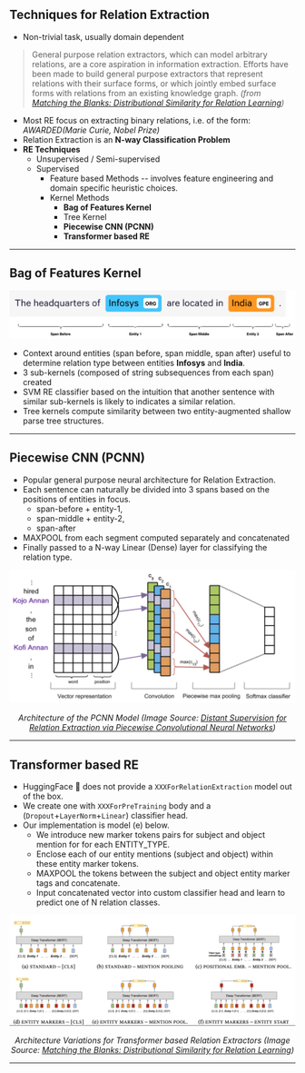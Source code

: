 ## Techniques for Relation Extraction

* Non-trivial task, usually domain dependent
> General purpose relation extractors, which can model arbitrary relations, are a core aspiration in information extraction. Efforts have been made to build general purpose extractors that represent relations with their surface forms, or which jointly embed surface forms with relations from an existing knowledge graph. _(from [Matching the Blanks: Distributional Similarity for Relation Learning](https://arxiv.org/abs/1906.03158))_
* Most RE focus on extracting binary relations, i.e. of the form: _AWARDED(Marie Curie, Nobel Prize)_
* Relation Extraction is an **N-way Classification Problem**
* **RE Techniques**
  * Unsupervised / Semi-supervised
  * Supervised
    * Feature based Methods -- involves feature engineering and domain specific heuristic choices.
    * Kernel Methods
      * **Bag of Features Kernel**
      * Tree Kernel
      * **Piecewise CNN (PCNN)**
      * **Transformer based RE**

---

## Bag of Features Kernel

<img src="figures/bag-of-features-kernel.png"/>

* Context around entities (span before, span middle, span after) useful to determine relation type between entities **Infosys** and **India**.
* 3 sub-kernels (composed of string subsequences from each span) created
* SVM RE classifier based on the intuition that another sentence with similar sub-kernels is likely to indicates a similar relation.
* Tree kernels compute similarity between two entity-augmented shallow parse tree structures.

---

## Piecewise CNN (PCNN)

* Popular general purpose neural architecture for Relation Extraction.
* Each sentence can naturally be divided into 3 spans based on the positions of entities in focus.
  * span-before + entity-1, 
  * span-middle + entity-2, 
  * span-after
* MAXPOOL from each segment computed separately and concatenated
* Finally passed to a N-way Linear (Dense) layer for classifying the relation type.

<center>
<img src="figures/pcnn-arch.png"/>

_Architecture of the PCNN Model (Image Source: [Distant Supervision for Relation Extraction via Piecewise Convolutional Neural Networks](https://aclanthology.org/D15-1203/))_
</center>

---

## Transformer based RE

* HuggingFace 🤗 does not provide a `XXXForRelationExtraction` model out of the box.
* We create one with `XXXForPreTraining` body and a (`Dropout`+`LayerNorm`+`Linear`) classifier head.
* Our implementation is model (e) below.
  * We introduce new marker tokens pairs for subject and object mention for for each ENTITY_TYPE.
  * Enclose each of our entity mentions (subject and object) within these entity marker tokens.
  * MAXPOOL the tokens between the subject and object entity marker tags and concatenate.
  * Input concatenated vector into custom classifier head and learn to predict one of N relation classes. 

<center>
<img src="figures/re-transformer-archs.png"/>

_Architecture Variations for Transformer based Relation Extractors (Image Source: [Matching the Blanks: Distributional Similarity for Relation Learning](https://arxiv.org/abs/1906.03158))_
</center>

___

